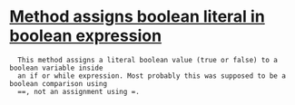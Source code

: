 # [Method assigns boolean literal in boolean expression](https://spotbugs.readthedocs.io/en/latest/bugDescriptions.html#QBA_QUESTIONABLE_BOOLEAN_ASSIGNMENT)

      This method assigns a literal boolean value (true or false) to a boolean variable inside
      an if or while expression. Most probably this was supposed to be a boolean comparison using
      ==, not an assignment using =.